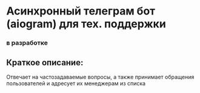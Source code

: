 # Асинхронный телеграм бот (aiogram) для тех. поддержки

### в разработке

## Краткое описание:
Отвечает на частозадаваемые вопросы, а также принимает обращения пользователей и адресует их менеджерам из списка
